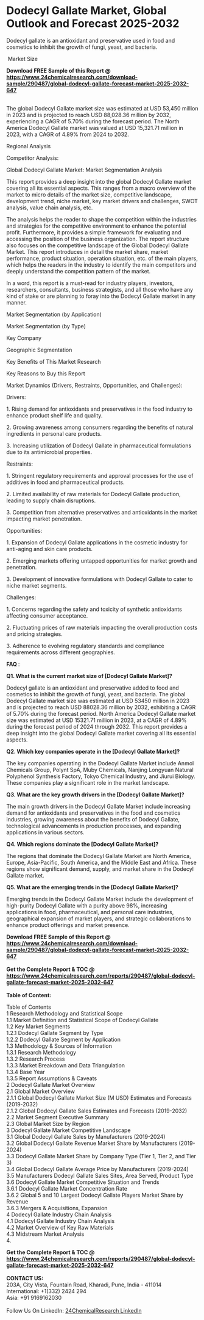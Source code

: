 <h1>Dodecyl Gallate Market, Global Outlook and Forecast 2025-2032</h1><p>Dodecyl gallate is an antioxidant and preservative used in food and cosmetics to inhibit the growth of fungi, yeast, and bacteria.</p><p>
 Market Size</p><p>
</p><div><b>Download FREE Sample of this Report @ 
            <a href="https://www.24chemicalresearch.com/download-sample/290487/global-dodecyl-gallate-forecast-market-2025-2032-647">
            https://www.24chemicalresearch.com/download-sample/290487/global-dodecyl-gallate-forecast-market-2025-2032-647</a></b></div><br><p>The global Dodecyl Gallate market size was estimated at USD 53,450 million in 2023 and is projected to reach USD 88,028.36 million by 2032, experiencing a CAGR of 5.70% during the forecast period. The North America Dodecyl Gallate market was valued at USD 15,321.71 million in 2023, with a CAGR of 4.89% from 2024 to 2032.</p><p>
Regional Analysis</p><p>
</p><p>
Competitor Analysis:</p><p>
</p><p>
Global Dodecyl Gallate Market: Market Segmentation Analysis</p><p>
</p><p>This report provides a deep insight into the global Dodecyl Gallate market covering all its essential aspects. This ranges from a macro overview of the market to micro details of the market size, competitive landscape, development trend, niche market, key market drivers and challenges, SWOT analysis, value chain analysis, etc.</p><p>
</p><p>The analysis helps the reader to shape the competition within the industries and strategies for the competitive environment to enhance the potential profit. Furthermore, it provides a simple framework for evaluating and accessing the position of the business organization. The report structure also focuses on the competitive landscape of the Global Dodecyl Gallate Market. This report introduces in detail the market share, market performance, product situation, operation situation, etc. of the main players, which helps the readers in the industry to identify the main competitors and deeply understand the competition pattern of the market.</p><p>
</p><p>In a word, this report is a must-read for industry players, investors, researchers, consultants, business strategists, and all those who have any kind of stake or are planning to foray into the Dodecyl Gallate market in any manner.</p><p>
Market Segmentation (by Application)</p><p>
</p><p>
Market Segmentation (by Type)</p><p>
</p><p>
Key Company</p><p>
</p><p>
Geographic Segmentation</p><p>
</p><p>
Key Benefits of This Market Research</p><p>
</p><p>
Key Reasons to Buy this Report</p><p>
</p><p>
Market Dynamics (Drivers, Restraints, Opportunities, and Challenges):</p><p>
Drivers:</p><p>
</p><p>1. Rising demand for antioxidants and preservatives in the food industry to enhance product shelf life and quality.</p><p>
</p><p>2. Growing awareness among consumers regarding the benefits of natural ingredients in personal care products.</p><p>
</p><p>3. Increasing utilization of Dodecyl Gallate in pharmaceutical formulations due to its antimicrobial properties.</p><p>
Restraints:</p><p>
</p><p>1. Stringent regulatory requirements and approval processes for the use of additives in food and pharmaceutical products.</p><p>
</p><p>2. Limited availability of raw materials for Dodecyl Gallate production, leading to supply chain disruptions.</p><p>
</p><p>3. Competition from alternative preservatives and antioxidants in the market impacting market penetration.</p><p>
Opportunities:</p><p>
</p><p>1. Expansion of Dodecyl Gallate applications in the cosmetic industry for anti-aging and skin care products.</p><p>
</p><p>2. Emerging markets offering untapped opportunities for market growth and penetration.</p><p>
</p><p>3. Development of innovative formulations with Dodecyl Gallate to cater to niche market segments.</p><p>
Challenges:</p><p>
</p><p>1. Concerns regarding the safety and toxicity of synthetic antioxidants affecting consumer acceptance.</p><p>
</p><p>2. Fluctuating prices of raw materials impacting the overall production costs and pricing strategies.</p><p>
</p><p>3. Adherence to evolving regulatory standards and compliance requirements across different geographies.</p><p>
<strong>FAQ </strong>:</p><p>
<strong>Q1. What is the current market size of [Dodecyl Gallate Market]?</strong></p><p>
</p><p>Dodecyl gallate is an antioxidant and preservative added to food and cosmetics to inhibit the growth of fungi, yeast, and bacteria. The global Dodecyl Gallate market size was estimated at USD 53450 million in 2023 and is projected to reach USD 88028.36 million by 2032, exhibiting a CAGR of 5.70% during the forecast period. North America Dodecyl Gallate market size was estimated at USD 15321.71 million in 2023, at a CAGR of 4.89% during the forecast period of 2024 through 2032. This report provides a deep insight into the global Dodecyl Gallate market covering all its essential aspects.</p><p>
<strong>Q2. Which key companies operate in the [Dodecyl Gallate Market]?</strong></p><p>
</p><p>The key companies operating in the Dodecyl Gallate Market include Anmol Chemicals Group, Polynt SpA, Muby Chemicals, Nanjing Longyuan Natural Polyphenol Synthesis Factory, Tokyo Chemical Industry, and Jiurui Biology. These companies play a significant role in the market landscape.</p><p>
<strong>Q3. What are the key growth drivers in the [Dodecyl Gallate Market]?</strong></p><p>
</p><p>The main growth drivers in the Dodecyl Gallate Market include increasing demand for antioxidants and preservatives in the food and cosmetics industries, growing awareness about the benefits of Dodecyl Gallate, technological advancements in production processes, and expanding applications in various sectors.</p><p>
<strong>Q4. Which regions dominate the [Dodecyl Gallate Market]?</strong></p><p>
</p><p>The regions that dominate the Dodecyl Gallate Market are North America, Europe, Asia-Pacific, South America, and the Middle East and Africa. These regions show significant demand, supply, and market share in the Dodecyl Gallate market.</p><p>
<strong>Q5. What are the emerging trends in the [Dodecyl Gallate Market]?</strong></p><p>
</p><p>Emerging trends in the Dodecyl Gallate Market include the development of high-purity Dodecyl Gallate with a purity above 98%, increasing applications in food, pharmaceutical, and personal care industries, geographical expansion of market players, and strategic collaborations to enhance product offerings and market presence.</p><div><b>Download FREE Sample of this Report @ 
            <a href="https://www.24chemicalresearch.com/download-sample/290487/global-dodecyl-gallate-forecast-market-2025-2032-647">
            https://www.24chemicalresearch.com/download-sample/290487/global-dodecyl-gallate-forecast-market-2025-2032-647</a></b></div><br><div><b>Get the Complete Report & TOC @ 
            <a href="https://www.24chemicalresearch.com/reports/290487/global-dodecyl-gallate-forecast-market-2025-2032-647">
            https://www.24chemicalresearch.com/reports/290487/global-dodecyl-gallate-forecast-market-2025-2032-647</a></b></div><br>
            <b>Table of Content:</b><p>Table of Contents<br />
1 Research Methodology and Statistical Scope<br />
1.1 Market Definition and Statistical Scope of Dodecyl Gallate<br />
1.2 Key Market Segments<br />
1.2.1 Dodecyl Gallate Segment by Type<br />
1.2.2 Dodecyl Gallate Segment by Application<br />
1.3 Methodology & Sources of Information<br />
1.3.1 Research Methodology<br />
1.3.2 Research Process<br />
1.3.3 Market Breakdown and Data Triangulation<br />
1.3.4 Base Year<br />
1.3.5 Report Assumptions & Caveats<br />
2 Dodecyl Gallate Market Overview<br />
2.1 Global Market Overview<br />
2.1.1 Global Dodecyl Gallate Market Size (M USD) Estimates and Forecasts (2019-2032)<br />
2.1.2 Global Dodecyl Gallate Sales Estimates and Forecasts (2019-2032)<br />
2.2 Market Segment Executive Summary<br />
2.3 Global Market Size by Region<br />
3 Dodecyl Gallate Market Competitive Landscape<br />
3.1 Global Dodecyl Gallate Sales by Manufacturers (2019-2024)<br />
3.2 Global Dodecyl Gallate Revenue Market Share by Manufacturers (2019-2024)<br />
3.3 Dodecyl Gallate Market Share by Company Type (Tier 1, Tier 2, and Tier 3)<br />
3.4 Global Dodecyl Gallate Average Price by Manufacturers (2019-2024)<br />
3.5 Manufacturers Dodecyl Gallate Sales Sites, Area Served, Product Type<br />
3.6 Dodecyl Gallate Market Competitive Situation and Trends<br />
3.6.1 Dodecyl Gallate Market Concentration Rate<br />
3.6.2 Global 5 and 10 Largest Dodecyl Gallate Players Market Share by Revenue<br />
3.6.3 Mergers & Acquisitions, Expansion<br />
4 Dodecyl Gallate Industry Chain Analysis<br />
4.1 Dodecyl Gallate Industry Chain Analysis<br />
4.2 Market Overview of Key Raw Materials<br />
4.3 Midstream Market Analysis<br />
4.</p><div><b>Get the Complete Report & TOC @ 
            <a href="https://www.24chemicalresearch.com/reports/290487/global-dodecyl-gallate-forecast-market-2025-2032-647">
            https://www.24chemicalresearch.com/reports/290487/global-dodecyl-gallate-forecast-market-2025-2032-647</a></b></div><br><b>CONTACT US:</b><br>
            203A, City Vista, Fountain Road, Kharadi, Pune, India - 411014<br>
            International: +1(332) 2424 294<br>
            Asia: +91 9169162030 <br><br>
            Follow Us On LinkedIn: <a href="https://www.linkedin.com/company/24chemicalresearch/">24ChemicalResearch LinkedIn</a>